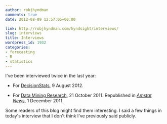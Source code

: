 ```yaml
---
author: robjhyndman
comments: true
date: 2012-08-09 12:57:05+00:00

link: http://robjhyndman.com/hyndsight/interviews/
slug: interviews
title: Interviews
wordpress_id: 1932
categories:
- forecasting
- R
- statistics
---
```


I've been interviewed twice in the last year:



	
  * For [DecisionStats](http://www.decisionstats.com/interview-rob-j-hyndman-forecasting-expert-rstats/), 9 August 2012.

	
  * For [Data Mining Research](http://www.dataminingblog.com/data-mining-interview-rob-hyndman/), 21 October 2011. Republished in [_Amstat News_](http://magazine.amstat.org/blog/2011/12/01/qasitedec11/), 1 December 2011.


Some readers of this blog might find them interesting. I said a few things in today's interview that I don't think I've previously said publicly.


